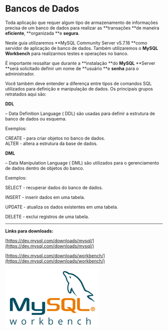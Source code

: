 # Bancos de Dados

Toda aplicação que requer algum tipo de armazenamento de informações precisa de um banco de dados para realizar as **transações **de maneira **eficiente**, **organizada **e **segura**.

Neste guia utilizaremos **MySQL Community Server v5.7.18 **como servidor de aplicação de banco de dados. Também utilizaremos o **MySQL Workbench** para realizarmos testes e operações no banco.

É importante ressaltar que durante a **instalação **do **MySQL** **Server **será solicitado definir um nome de **usuário **e **senha** para o administrador.

Você também deve entender a diferença entre tipos de comandos SQL utilizados para definição e manipulação de dados. Os principais grupos retratados aqui são:

**DDL**

– Data Definition Language \( DDL\) são usadas para definir a estrutura de banco de dados ou esquema.

Exemplos:

CREATE - para criar objetos no banco de dados.  
ALTER - altera a estrutura da base de dados.

**DML**

– Data Manipulation Language \( DML\) são utilizados para o gerenciamento de dados dentro de objetos do banco.

Exemplos:

SELECT - recuperar dados do banco de dados.

INSERT - inserir dados em uma tabela.

UPDATE - atualiza os dados existentes em uma tabela.

DELETE - exclui registros de uma tabela.

---

**Links para downloads:**

[https://dev.mysql.com/downloads/mysql/](https://dev.mysql.com/downloads/mysql/)

[https://dev.mysql.com/downloads/workbench/](https://dev.mysql.com/downloads/workbench/)

![](/assets/images/MySQLWb.png)

